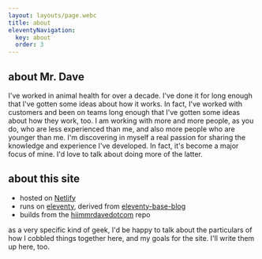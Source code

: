 ```yaml
---
layout: layouts/page.webc
title: about
eleventyNavigation:
  key: about
  order: 3
---
```


<section id="me">

## about Mr. Dave

I've worked in animal health for over a decade. I've done it for long enough that I've gotten some ideas about how it works. In fact, I've worked with customers and been on teams long enough that I've gotten some ideas about how they work, too. I am working with more and more people, as you do, who are less experienced than me, and also more people who are younger than me. I'm discovering in myself a real passion for sharing the knowledge and experience I've developed. In fact, it's become a major focus of mine. I'd love to talk about doing more of the latter.
</section>
<section id="site">

## about this site

- hosted on [Netlify][]
- runs on [eleventy][], derived from [eleventy-base-blog][]
- builds from the [hiimmrdavedotcom][] repo

as a very specific kind of geek, I'd be happy to talk about the particulars of how I cobbled things together here, and my goals for the site. I'll write them up here, too.

</section>

[Netlify]: <https://netlify.com>
[eleventy]: <https://www.11ty.dev/>
[eleventy-base-blog]: <https://eleventy-base-blog.netlify.app/>
[hiimmrdavedotcom]: <https://github.com/hiimmrdave/hiimmrdavedotcom>
